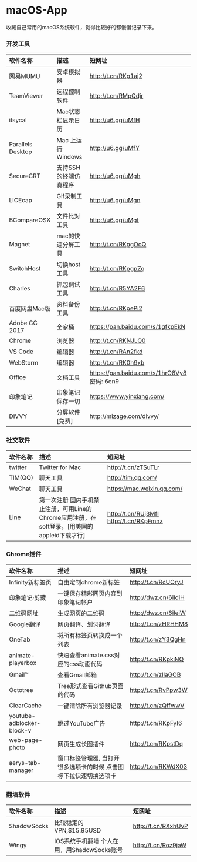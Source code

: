 # macOS-App
收藏自己常用的macOS系统软件，觉得比较好的都慢慢记录下来。

###  开发工具

| 软件名称  | 描述  | 短网址 |
| :------------ |:---------------|:----------|
| 网易MUMU | 安卓模拟器 |http://t.cn/RKp1aj2 |
| TeamViewer | 远程控制软件 | http://t.cn/RMpQdjr |
| itsycal   | Mac状态栏显示日历 | http://u6.gg/uMfH |
| Parallels Desktop | Mac 上运行 Windows | http://u6.gg/uMfY |
| SecureCRT | 支持SSH的终端仿真程序 | http://u6.gg/uMgh |
| LICEcap 	| Gif录制工具 | http://u6.gg/uMgn |
| BCompareOSX | 文件比对工具 | http://u6.gg/uMgt | 
| Magnet | mac的快速分屏工具 | http://t.cn/RKpgOoQ |
| SwitchHost | 切换host工具 | http://t.cn/RKpgpZq | 
| Charles | 抓包调试工具 | http://t.cn/R5YA2F6 | 
| 百度网盘Mac版 | 资料备份工具 | http://t.cn/RKpePi2 |
| Adobe CC 2017 | 全家桶 | https://pan.baidu.com/s/1gfkpEkN |
| Chrome | 浏览器 | http://t.cn/RKNJLQ0 |
| VS Code | 编辑器 | http://t.cn/RAn2fkd | 
| WebStorm | 编辑器 | http://t.cn/RK0h9xb | 
| Office | 文档工具 | https://pan.baidu.com/s/1hrO8Vy8 密码: 6en9 | 
| 印象笔记 | 印象笔记保存一切 | https://www.yinxiang.com/ |
| DIVVY | 分屏软件[免费] | http://mizage.com/divvy/ |

###  社交软件

| 软件名称  | 描述  | 短网址 |
| :------------ |:---------------|:----------|
| twitter | Twitter for Mac | http://t.cn/zTSuTLr |
| TIM(QQ) | 聊天工具 | http://tim.qq.com/ |
| WeChat | 聊天工具 | https://mac.weixin.qq.com/ |
| Line | 第一次注册 国内手机禁止注册，可用Line的Chrome应用注册，在soft登录，[用美国的appleid下载才行]| http://t.cn/RUj3MfI  http://t.cn/RKpFmnz | 


### Chrome插件

| 软件名称  | 描述  | 短网址 |
| :------------ |:---------------|:----------|
| Infinity新标签页 | 自由定制chrome新标签 |http://t.cn/RcUOryJ |
| 印象笔记·剪藏   | 一键保存精彩网页内容到印象笔记帐户 | http://dwz.cn/6ildiH |
| 二维码网址   | 生成网页的二维码 |  http://dwz.cn/6ileiW |
| Google翻译   | 网页翻译、划词翻译 | http://t.cn/zHRHHM8 |
| OneTab | 将所有标签页转换成一个列表 | http://t.cn/zY3QgHn | 
| animate-playerbox | 快速查看animate.css对应的css动画代码 | http://t.cn/RKpkiNQ |
| Gmail™ | 查看Gmail邮箱 | http://t.cn/zllaGOB |
| Octotree | Tree形式查看Github页面的代码 | http://t.cn/RvPpw3W | 
| ClearCache | 一键清除所有浏览器记录 | http://t.cn/zQffwwV |
| youtube-adblocker-block-v | 跳过YouTube广告 | http://t.cn/RKpFyI6 |
| web-page-photo | 网页生成长图插件 | http://t.cn/RKpstDq | 
| aerys-tab-manager | 窗口标签管理器, 当打开很多选项卡的时候 点击图标下拉快速切换选项卡 | http://t.cn/RKWdX03 |

###  翻墙软件

| 软件名称  | 描述  | 短网址 |
| :------------ |:---------------|:----------|
| ShadowSocks | 比较稳定的VPN,$15.95USD | http://t.cn/RXxhUvP |
| Wingy | IOS系统手机翻墙 个人在用，用ShadowSocks账号 | http://t.cn/Roz9jaW | 

